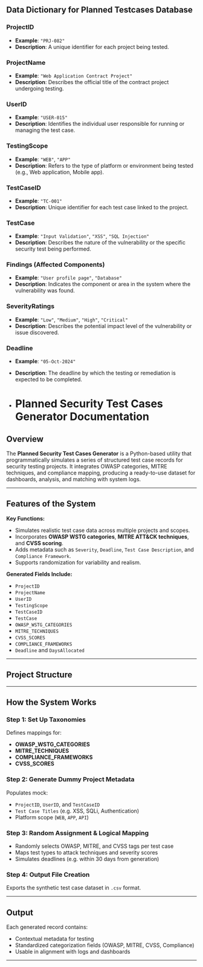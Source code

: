 ## Data Dictionary for Planned Testcases Database

### **ProjectID**
- **Example**: `"PRJ-082"`
- **Description**: A unique identifier for each project being tested.

### **ProjectName**
- **Example**: `"Web Application Contract Project"`
- **Description**: Describes the official title of the contract project undergoing testing.

### **UserID**
- **Example**: `"USER-015"`
- **Description**: Identifies the individual user responsible for running or managing the test case.

### **TestingScope**
- **Example**: `"WEB"`, `"APP"`
- **Description**: Refers to the type of platform or environment being tested (e.g., Web application, Mobile app).

### **TestCaseID**
- **Example**: `"TC-001"`
- **Description**: Unique identifier for each test case linked to the project.

### **TestCase**
- **Example**: `"Input Validation"`, `"XSS"`, `"SQL Injection"`
- **Description**: Describes the nature of the vulnerability or the specific security test being performed.

### **Findings (Affected Components)**
- **Example**: `"User profile page"`, `"Database"`
- **Description**: Indicates the component or area in the system where the vulnerability was found.

### **SeverityRatings**
- **Example**: `"Low"`, `"Medium"`, `"High"`, `"Critical"`
- **Description**: Describes the potential impact level of the vulnerability or issue discovered.

### **Deadline**
- **Example**: `"05-Oct-2024"`
- **Description**: The deadline by which the testing or remediation is expected to be completed.

- # Planned Security Test Cases Generator Documentation

## Overview

The **Planned Security Test Cases Generator** is a Python-based utility that programmatically simulates a series of structured test case records for security testing projects. It integrates OWASP categories, MITRE techniques, and compliance mapping, producing a ready-to-use dataset for dashboards, analysis, and matching with system logs.

---

## Features of the System

**Key Functions:**
- Simulates realistic test case data across multiple projects and scopes.
- Incorporates **OWASP WSTG categories**, **MITRE ATT&CK techniques**, and **CVSS scoring**.
- Adds metadata such as `Severity`, `Deadline`, `Test Case Description`, and `Compliance Framework`.
- Supports randomization for variability and realism.

**Generated Fields Include:**
- `ProjectID`
- `ProjectName`
- `UserID`
- `TestingScope`
- `TestCaseID`
- `TestCase`
- `OWASP_WSTG_CATEGORIES`
- `MITRE_TECHNIQUES`
- `CVSS_SCORES`
- `COMPLIANCE_FRAMEWORKS`
- `Deadline` and `DaysAllocated`

---

## Project Structure


---

## How the System Works

### Step 1: Set Up Taxonomies
Defines mappings for:
- **OWASP_WSTG_CATEGORIES**
- **MITRE_TECHNIQUES**
- **COMPLIANCE_FRAMEWORKS**
- **CVSS_SCORES**

### Step 2: Generate Dummy Project Metadata
Populates mock:
- `ProjectID`, `UserID`, and `TestCaseID`
- `Test Case Titles` (e.g. XSS, SQLi, Authentication)
- Platform scope (`WEB`, `APP`, `API`)

### Step 3: Random Assignment & Logical Mapping
- Randomly selects OWASP, MITRE, and CVSS tags per test case
- Maps test types to attack techniques and severity scores
- Simulates deadlines (e.g. within 30 days from generation)

### Step 4: Output File Creation
Exports the synthetic test case dataset in `.csv` format.

---

## Output

Each generated record contains:
- Contextual metadata for testing
- Standardized categorization fields (OWASP, MITRE, CVSS, Compliance)
- Usable in alignment with logs and dashboards

---



